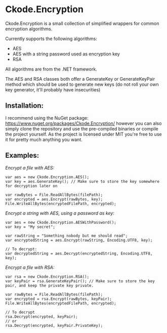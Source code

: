 # Ckode.Encryption
Ckode.Encryption is a small collection of simplified wrappers for common encryption algorithms.

Currently supports the following algorithms:
- AES
- AES with a string password used as encryption key
- RSA

All algorithms are from the .NET framework.

The AES and RSA classes both offer a GenerateKey or GenerateKeyPair method which should be used to generate new keys (do not roll your own key generator, it'll probably have insecurities)

## Installation:

I recommend using the NuGet package: https://www.nuget.org/packages/Ckode.Encryption/ however you can also simply clone the repository and use the pre-compiled binaries or compile the project yourself.
As the project is licensed under MIT you're free to use it for pretty much anything you want.

## Examples:

*Encrypt a file with AES:*

    var aes = new Ckode.Encryption.AES();
    var key = aes.GenerateKey(); // Make sure to store the key somewhere for decryption later on
    
    var rawBytes = File.ReadAllBytes(filePath);
    var encrypted = aes.Encrypt(rawBytes, key);
    File.WriteAllBytes(encryptedFilePath, encrypted);
    
*Encrypt a string with AES, using a password as key:*

    var aes = new Ckode.Encryption.AESWithPassword();
    var key = "My secret";
    
    var rawString = "Something nobody but me should read";
    var encryptedString = aes.Encrypt(rawString, Encoding.UTF8, key);
    
    // To decrypt:
    var decryptedString = aes.Decrypt(encryptedString, Encoding.UTF8, key);
    
*Encrypt a file with RSA:*

    var rsa = new Ckode.Encryption.RSA();
    var keyPair = rsa.GenerateKeyPair(); // Make sure to store the key pair, and keep the private key private.
    
    var rawBytes = File.ReadAllBytes(filePath);
    var encrypted = rsa.Encrypt(rawBytes, keyPair);
    File.WriteAllBytes(encryptedFilePath, encrypted);
    
    // To decrypt
    rsa.Decrypt(encrypted, keyPair);
    // or
    rsa.Decrypt(encrypted, keyPair.PrivateKey);
